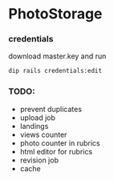 # PhotoStorage

### credentials

download master.key and run 

```bash
dip rails credentials:edit
``` 

### TODO:
* prevent duplicates
* upload job
* landings
* views counter
* photo counter in rubrics
* html editor for rubrics
* revision job
* cache
